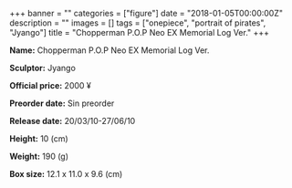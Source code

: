 +++
banner = ""
categories = ["figure"]
date = "2018-01-05T00:00:00Z"
description = ""
images = []
tags = ["onepiece", "portrait of pirates", "Jyango"]
title = "Chopperman P.O.P Neo EX Memorial Log Ver."
+++

**Name:** Chopperman P.O.P Neo EX Memorial Log Ver.

**Sculptor:** Jyango

**Official price:** 2000 ¥

**Preorder date:** Sin preorder

**Release date:** 20/03/10-27/06/10

**Height:** 10 (cm)

**Weight:** 190 (g)

**Box size:** 12.1 x 11.0 x 9.6 (cm)
